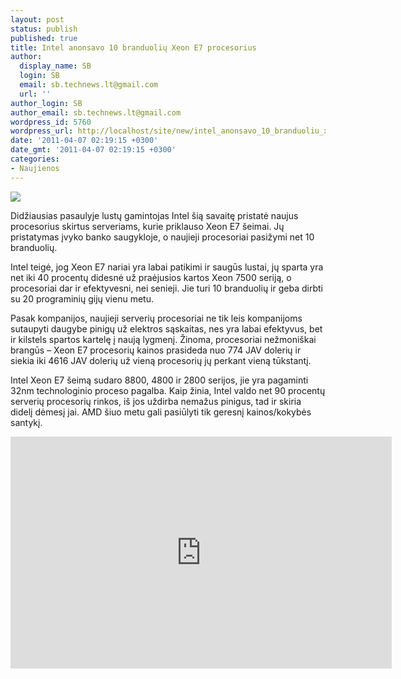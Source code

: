 ```yaml
---
layout: post
status: publish
published: true
title: Intel anonsavo 10 branduolių Xeon E7 procesorius
author:
  display_name: SB
  login: SB
  email: sb.technews.lt@gmail.com
  url: ''
author_login: SB
author_email: sb.technews.lt@gmail.com
wordpress_id: 5760
wordpress_url: http://localhost/site/new/intel_anonsavo_10_branduoliu_xeon_e7_procesorius/
date: '2011-04-07 02:19:15 +0300'
date_gmt: '2011-04-07 02:19:15 +0300'
categories:
- Naujienos
---
```

<div class="imgright"><img src="http://technews.lt/upload/Intel-Xeon-logo.jpg"  /></div>
<p>Didžiausias pasaulyje lustų gamintojas Intel šią savaitę pristatė naujus procesorius skirtus serveriams, kurie priklauso Xeon E7 šeimai. Jų pristatymas įvyko banko saugykloje, o naujieji procesoriai pasižymi net 10 branduolių.</p>
<p>Intel teigė, jog Xeon E7 nariai yra labai patikimi ir saugūs lustai, jų sparta yra net iki 40 procentų didesnė už praėjusios kartos Xeon 7500 seriją, o procesoriai dar ir efektyvesni, nei senieji. Jie turi 10 branduolių ir geba dirbti su 20 programinių gijų vienu metu.</p>
<p>Pasak kompanijos, naujieji serverių procesoriai ne tik leis kompanijoms sutaupyti daugybe pinigų už elektros sąskaitas, nes yra labai efektyvus, bet ir kilstels spartos kartelę į naują lygmenį. Žinoma, procesoriai nežmoniškai brangūs – Xeon E7 procesorių kainos prasideda nuo 774 JAV dolerių ir siekia iki 4616 JAV dolerių už vieną procesorių jų perkant vieną tūkstantį.</p>
<p>Intel Xeon E7 šeimą sudaro 8800, 4800 ir 2800 serijos, jie yra pagaminti 32nm technologinio proceso pagalba. Kaip žinia, Intel valdo net 90 procentų serverių procesorių rinkos, iš jos uždirba nemažus pinigus, tad ir skiria didelį dėmesį jai. AMD šiuo metu gali pasiūlyti tik geresnį kainos/kokybės santykį.</p>
<p><iframe title="YouTube video player" width="610" height="371" src="http://www.youtube.com/embed/-CJTmSAoRHs" frameborder="0" allowfullscreen></iframe><br /></p>
